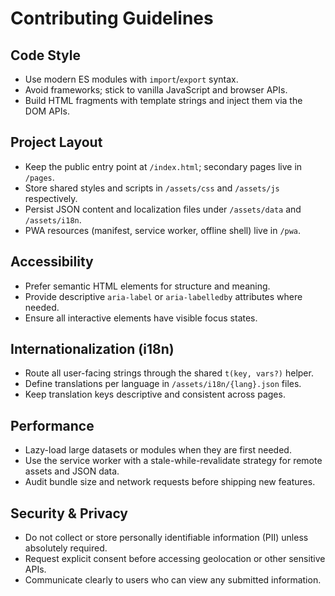 # Contributing Guidelines

## Code Style
- Use modern ES modules with `import`/`export` syntax.
- Avoid frameworks; stick to vanilla JavaScript and browser APIs.
- Build HTML fragments with template strings and inject them via the DOM APIs.

## Project Layout
- Keep the public entry point at `/index.html`; secondary pages live in `/pages`.
- Store shared styles and scripts in `/assets/css` and `/assets/js` respectively.
- Persist JSON content and localization files under `/assets/data` and `/assets/i18n`.
- PWA resources (manifest, service worker, offline shell) live in `/pwa`.

## Accessibility
- Prefer semantic HTML elements for structure and meaning.
- Provide descriptive `aria-label` or `aria-labelledby` attributes where needed.
- Ensure all interactive elements have visible focus states.

## Internationalization (i18n)
- Route all user-facing strings through the shared `t(key, vars?)` helper.
- Define translations per language in `/assets/i18n/{lang}.json` files.
- Keep translation keys descriptive and consistent across pages.

## Performance
- Lazy-load large datasets or modules when they are first needed.
- Use the service worker with a stale-while-revalidate strategy for remote assets and JSON data.
- Audit bundle size and network requests before shipping new features.

## Security & Privacy
- Do not collect or store personally identifiable information (PII) unless absolutely required.
- Request explicit consent before accessing geolocation or other sensitive APIs.
- Communicate clearly to users who can view any submitted information.
